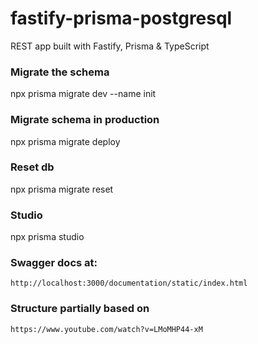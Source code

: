 # fastify-prisma-postgresql

REST app built with Fastify, Prisma &amp; TypeScript

### Migrate the schema

npx prisma migrate dev --name init

### Migrate schema in production

npx prisma migrate deploy

### Reset db

npx prisma migrate reset

### Studio

npx prisma studio

### Swagger docs at:

`http://localhost:3000/documentation/static/index.html`

### Structure partially based on

`https://www.youtube.com/watch?v=LMoMHP44-xM`
